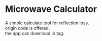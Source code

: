 # Microwave Calculator
A simple calculate tool for reflection loss.   
origin code is offered.   
the app can download in tag.
